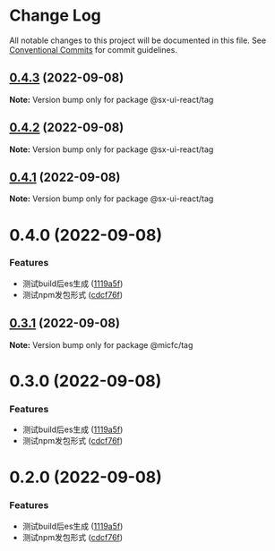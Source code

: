 # Change Log

All notable changes to this project will be documented in this file.
See [Conventional Commits](https://conventionalcommits.org) for commit guidelines.

## [0.4.3](https://github.com/suxiaoX/sx-ui-react/compare/@sx-ui-react/tag@0.4.1...@sx-ui-react/tag@0.4.3) (2022-09-08)

**Note:** Version bump only for package @sx-ui-react/tag





## [0.4.2](https://github.com/suxiaoX/sx-ui-react/compare/@sx-ui-react/tag@0.4.1...@sx-ui-react/tag@0.4.2) (2022-09-08)

**Note:** Version bump only for package @sx-ui-react/tag





## [0.4.1](https://github.com/suxiaoX/sx-ui-react/compare/@sx-ui-react/tag@0.4.0...@sx-ui-react/tag@0.4.1) (2022-09-08)

**Note:** Version bump only for package @sx-ui-react/tag





# 0.4.0 (2022-09-08)


### Features

* 测试build后es生成 ([1119a5f](https://github.com/suxiaoX/sx-ui-react/commit/1119a5f25c745b1239d2ed720896f671b66d5c23))
* 测试npm发包形式 ([cdcf76f](https://github.com/suxiaoX/sx-ui-react/commit/cdcf76ff1b33fd8488f800e77b27b6f1b6a1b266))





## [0.3.1](https://github.com/suxiaoX/sx-ui-react/compare/@micfc/tag@0.3.0...@micfc/tag@0.3.1) (2022-09-08)

**Note:** Version bump only for package @micfc/tag





# 0.3.0 (2022-09-08)


### Features

* 测试build后es生成 ([1119a5f](https://github.com/suxiaoX/sx-ui-react/commit/1119a5f25c745b1239d2ed720896f671b66d5c23))
* 测试npm发包形式 ([cdcf76f](https://github.com/suxiaoX/sx-ui-react/commit/cdcf76ff1b33fd8488f800e77b27b6f1b6a1b266))





# 0.2.0 (2022-09-08)


### Features

* 测试build后es生成 ([1119a5f](https://github.com/suxiaoX/sx-ui-react/commit/1119a5f25c745b1239d2ed720896f671b66d5c23))
* 测试npm发包形式 ([cdcf76f](https://github.com/suxiaoX/sx-ui-react/commit/cdcf76ff1b33fd8488f800e77b27b6f1b6a1b266))
